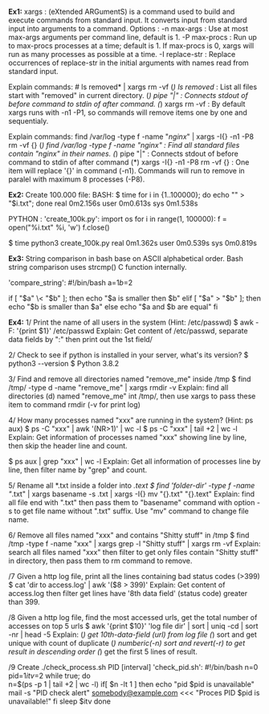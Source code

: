 **Ex1:** 
xargs   : (eXtended ARGumentS) is a command used to build and execute commands from standard input. 
		  It converts input from standard input into arguments to a command.
Options : 
-n max-args     : Use at most max-args arguments per  command  line, default is 1.
-P max-procs    : Run up to max-procs processes at a time; default is 1. If max-procs is 0, xargs will run as 
				  many processes as possible at a time.
-I replace-str  : Replace occurrences of replace-str in the initial arguments with names read from standard input.

Explain commands: # ls removed* | xargs rm -vf
(*) ls removed*     : List all files start with "removed" in current directory.
(*) pipe "|"        : Connects stdout of before command to stdin of after command.
(*) xargs rm -vf    : By default xargs runs with -n1 -P1, so commands will remove items one by one and sequentialy.

Explain commands: find /var/log -type f -name "*nginx*" | xargs -I{} -n1 -P8 rm -vf {}
(*) find /var/log -type f -name "*nginx*"	: Find all standard files contain "nginx" in their names.
(*) pipe "|"                             	:  Connects stdout of before command to stdin of after command
(*) xargs -I{} -n1 -P8 rm -vf {}         	: One item will replace '{}' in command (-n1). Commands will run to 
											  remove in paralel with maximum 8 processes (-P8).

**Ex2:**
Create 100.000 file:
BASH: 
$ time for i in {1..100000}; do echo "" > "$i.txt"; done
real    0m2.156s
user    0m0.613s
sys     0m1.538s

PYTHON  :
'create_100k.py':
import os
for i in range(1, 100000):
    f = open("%i.txt" %i, 'w')
    f.close()

$ time python3 create_100k.py
real    0m1.362s
user    0m0.539s
sys     0m0.819s


**Ex3:**
String comparison in bash base on ASCII alphabetical order. 
Bash string comparison uses strcmp() C function internally. 

'compare_string':
#!/bin/bash
a=$1
b=$2

if [ "$a" \< "$b" ]; then
        echo "$a is smaller then $b"
elif [ "$a" \> "$b" ]; then
        echo "$b is smaller than $a"
    else
        echo "$a and $b are equal"
fi

**Ex4:**
1/ Print the name of all users in the system (Hint: /etc/passwd)
$ awk -F: '{print $1}' /etc/passwd
Explain: Get content of /etc/passwd, separate data fields by ":" then print out the 1st field/

2/ Check to see if python is installed in your server, what's its version?
$ python3 --version
$ Python 3.8.2

3/ Find and remove all directories named "remove_me" inside /tmp
$ find /tmp/ -type d -name "remove_me" | xargs rmdir -v
Explain: find all directories (d) named "remove_me" int /tmp/, then use xargs to pass these item to command 
		 rmdir (-v for print log)

4/ How many processes named "xxx" are running in the system? (Hint: ps aux)
$ ps -C "xxx" | awk '(NR>1)' | wc -l
$ ps -C "xxx" | tail +2 | wc -l
Explain: Get information of processes named "xxx" showing line by line, then skip the header line and count.

$ ps aux | grep "xxx" | wc -l 
Explain: Get all information of processes line by line, then filter name by "grep" and count.

5/ Rename all *.txt inside a folder into *.text
$ find 'folder-dir' -type f -name "*.txt" | xargs basename -s .txt | xargs -I{} mv "{}.txt" "{}.text"
Explain: find all file end with ".txt" then pass them to "basename" command with option -s to get file name 
		 without ".txt" suffix. Use "mv" command to change file name. 

6/ Remove all files named "xxx" and contains "Shitty stuff" in /tmp
$ find /tmp -type f -name "xxx" | xargs grep -l "Shitty stuff" | xargs rm -vf
Explain: search all files named "xxx" then filter to get only files contain "Shitty stuff" in directory,
         then pass them to rm command to remove.

/7 Given a http log file, print all the lines containing bad status codes (>399)
$ cat 'dir to access.log' | awk '($8 > 399)'
Explain: Get content of access.log then filter get lines have '8th data field' (status code) greater than 399.

/8 Given a http log file, find the most accessed urls, get the total number of accesses on top 5 urls
$ awk '{print $10}' 'log file dir' | sort | uniq -cd | sort -nr | head -5
Explain:
(*) get 10th-data-field (url) from log file
(*) sort and get unique with count of duplicate
(*) numberic(-n) sort and revert(-r) to get result in descending order
(*) get the first 5 lines of result.

/9 Create ./check_process.sh PID [interval]
'check_pid.sh':
#!/bin/bash
n=0
pid=$1
itv=$2
while true; 
do  
    n=$(ps -p 1 | tail +2 | wc -l)
    if[ $n -lt 1 ]
    then 
        echo "pid $pid is unavailable"
		mail -s "PID check alert" somebody@example.com <<< "Proces PID $pid is unavailable!"
    fi
    sleep $itv
done
